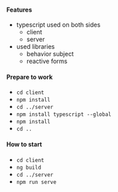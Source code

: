 #### Features
- typescript used on both sides
    - client
    - server
- used libraries
    - behavior subject
    - reactive forms

#### Prepare to work
- `cd client` 
- `npm install` 
- `cd ../server`
- `npm install typescript --global`
- `npm install `
- `cd ..`
 

#### How to start
- `cd client`
- `ng build`
- `cd ../server`
- `npm run serve`


